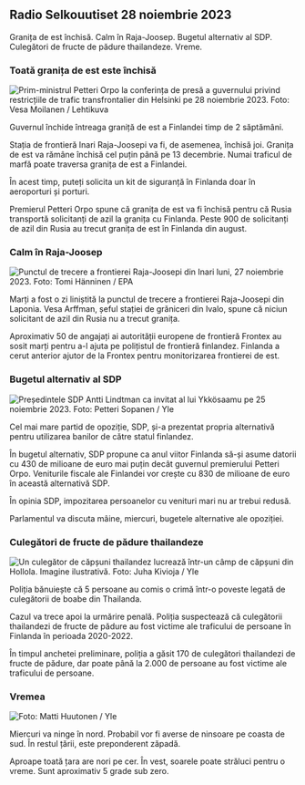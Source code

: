 Radio Selkouutiset 28 noiembrie 2023
------------------------------

Granița de est închisă. Calm în Raja-Joosep. Bugetul alternativ al SDP. Culegători de fructe de pădure thailandeze. Vreme.

### Toată granița de est este închisă

![Prim-ministrul Petteri Orpo la conferința de presă a guvernului privind restricțiile de trafic transfrontalier din Helsinki pe 28 noiembrie 2023. Foto: Vesa Moilanen / Lehtikuva](https://images.cdn.yle.fi/image/upload/c_crop,h_2880,w_5120,x_0,y_533/ar_1.7777777777777777,c_fill,g_faces,h_675,w_1200/dpr_1.0/q_auto:eco/f_auto/fl_lossy/vl_lossy/v18581729017fb63bc0)

Guvernul închide întreaga graniță de est a Finlandei timp de 2 săptămâni.

Stația de frontieră Inari Raja-Joosepi va fi, de asemenea, închisă joi. Granița de est va rămâne închisă cel puțin până pe 13 decembrie. Numai traficul de marfă poate traversa granița de est a Finlandei.

În acest timp, puteți solicita un kit de siguranță în Finlanda doar în aeroporturi și porturi.

Premierul Petteri Orpo spune că granița de est va fi închisă pentru că Rusia transportă solicitanți de azil la granița cu Finlanda. Peste 900 de solicitanți de azil din Rusia au trecut granița de est în Finlanda din august.

### Calm în Raja-Joosep

![Punctul de trecere a frontierei Raja-Joosepi din Inari luni, 27 noiembrie 2023. Foto: Tomi Hänninen / EPA](https://images.cdn.yle.fi/image/upload/c_crop,h_3078,w_5472,x_0,y_474/ar_1.7777777777777777,c_fill,g_faces,h_675,w_1200/dpr_1.0/q_auto:eco/f_auto/fl_lossy/v1701178188/39-1206259ea)

Marți a fost o zi liniștită la punctul de trecere a frontierei Raja-Joosepi din Laponia. Vesa Arffman, șeful stației de grăniceri din Ivalo, spune că niciun solicitant de azil din Rusia nu a trecut granița.

Aproximativ 50 de angajați ai autorității europene de frontieră Frontex au sosit marți pentru a-l ajuta pe polițistul de frontieră finlandez. Finlanda a cerut anterior ajutor de la Frontex pentru monitorizarea frontierei de est.

### Bugetul alternativ al SDP

![Președintele SDP Antti Lindtman ca invitat al lui Ykkösaamu pe 25 noiembrie 2023. Foto: Petteri Sopanen / Yle](https://images.cdn.yle.fi/image/upload/c_crop,h_2250,w_4000,x_0,y_214/ar_1.7777777777777777,c_fill,g_faces,h_675/0_r1201.wd_1201.wdpq_auto:eco/f_auto/fl_lossy/v1700900437/39-12065046561addd1ff4d)

Cel mai mare partid de opoziție, SDP, și-a prezentat propria alternativă pentru utilizarea banilor de către statul finlandez.

În bugetul alternativ, SDP propune ca anul viitor Finlanda să-și asume datorii cu 430 de milioane de euro mai puțin decât guvernul premierului Petteri Orpo. Veniturile fiscale ale Finlandei vor crește cu 830 de milioane de euro în această alternativă SDP.

În opinia SDP, impozitarea persoanelor cu venituri mari nu ar trebui redusă.

Parlamentul va discuta mâine, miercuri, bugetele alternative ale opoziției.

### Culegători de fructe de pădure thailandeze

![Un culegător de căpșuni thailandez lucrează într-un câmp de căpșuni din Hollola. Imagine ilustrativă. Foto: Juha Kivioja / Yle](https://images.cdn.yle.fi/image/upload/c_crop,h_3158,w_5615,x_0,y_362/ar_1.7777777777777777,c_fill,g_faces,h_671/0_1201.wd_1201.q_auto:eco/f_auto/fl_lossy/v1697111616/39-11854426527dce6a43a2)

Poliția bănuiește că 5 persoane au comis o crimă într-o poveste legată de culegătorii de boabe din Thailanda.

Cazul va trece apoi la urmărire penală. Poliția suspectează că culegătorii thailandezi de fructe de pădure au fost victime ale traficului de persoane în Finlanda în perioada 2020-2022.

În timpul anchetei preliminare, poliția a găsit 170 de culegători thailandezi de fructe de pădure, dar poate până la 2.000 de persoane au fost victime ale traficului de persoane.

### Vremea

![ Foto: Matti Huutonen / Yle](https://images.cdn.yle.fi/image/upload/c_crop,h_1080,w_1919,x_0,y_0/ar_1.7777777777777777,c_fill,g_faces,h_6701,w_1270.0/q_auto:eco/f_auto/fl_lossy/v1701179634/39-12078316565f0cf485dd)

Miercuri va ninge în nord. Probabil vor fi averse de ninsoare pe coasta de sud. În restul țării, este preponderent zăpadă.

Aproape toată țara are nori pe cer. În vest, soarele poate străluci pentru o vreme. Sunt aproximativ 5 grade sub zero.
